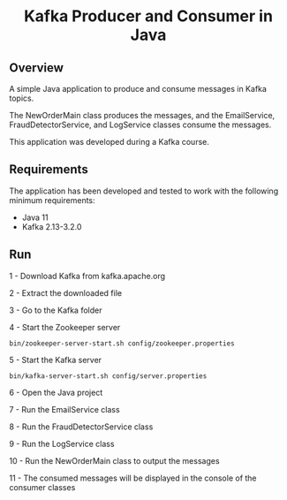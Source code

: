<h1 align="center">Kafka Producer and Consumer in Java</h1>


## Overview

A simple Java application to produce and consume messages in Kafka topics.

The NewOrderMain class produces the messages, and the EmailService, FraudDetectorService, and LogService classes consume the messages.

This application was developed during a Kafka course.

## Requirements

The application has been developed and tested to work with the following minimum requirements:

- Java 11
- Kafka 2.13-3.2.0

## Run

1 - Download Kafka from kafka.apache.org

2 - Extract the downloaded file

3 - Go to the Kafka folder

4 - Start the Zookeeper server
```
bin/zookeeper-server-start.sh config/zookeeper.properties
```

5 - Start the Kafka server
```
bin/kafka-server-start.sh config/server.properties
```

6 - Open the Java project

7 - Run the EmailService class

8 - Run the FraudDetectorService class

9 - Run the LogService class

10 - Run the NewOrderMain class to output the messages

11 - The consumed messages will be displayed in the console of the consumer classes
